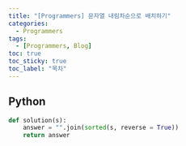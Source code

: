 ```yaml
---
title: "[Programmers] 문자열 내림차순으로 배치하기"
categories:
  - Programmers
tags:
  - [Programmers, Blog]
toc: true
toc_sticky: true
toc_label: "목차"
---
```


## Python
~~~python
def solution(s):
    answer = "".join(sorted(s, reverse = True))
    return answer
~~~
